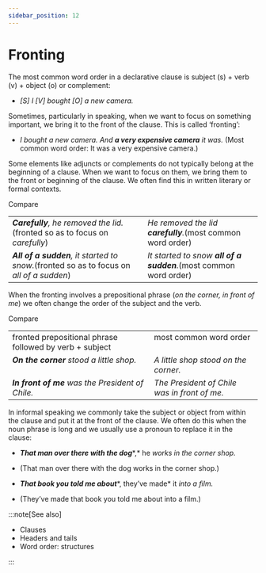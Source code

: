 ```yaml
---
sidebar_position: 12
---
```


# Fronting

The most common word order in a declarative clause is subject (s) + verb (v) + object (o) or complement:

- *\[S\] I \[V\] bought \[O\] a new camera.*

Sometimes, particularly in speaking, when we want to focus on something important, we bring it to the front of the clause. This is called ‘fronting’:

- *I bought a new camera. And **a very expensive camera** it was.* (Most common word order: It was a very expensive camera.)

Some elements like adjuncts or complements do not typically belong at the beginning of a clause. When we want to focus on them, we bring them to the front or beginning of the clause. We often find this in written literary or formal contexts.

Compare

<table><tbody><tr valign="top"><td><b><i>Carefully</i></b><i>, he removed the lid.</i>(fronted so as to focus on <i>carefully</i>)</td><td><i>He removed the lid </i><b><i>carefully</i></b><i>.</i>(most common word order)</td></tr><tr valign="top"><td><b><i>All of a sudden</i></b><i>, it started to snow.</i>(fronted so as to focus on <i>all of a sudden</i>)</td><td><i>It started to snow </i><b><i>all of a sudden</i></b><i>.</i>(most common word order)</td></tr></tbody></table>

When the fronting involves a prepositional phrase (*on the corner, in front of me*) we often change the order of the subject and the verb.

Compare

<table><tbody><tr valign="top"><td>fronted prepositional phrase followed by verb + subject</td><td>most common word order</td></tr><tr valign="top"><td><b><i>On the corner</i></b><i> stood a little shop.</i></td><td><i>A little shop stood on the corner.</i></td></tr><tr valign="top"><td><b><i>In front of me</i></b><i> was the President of Chile.</i></td><td><i>The President of Chile was in front of me.</i></td></tr></tbody></table>

In informal speaking we commonly take the subject or object from within the clause and put it at the front of the clause. We often do this when the noun phrase is long and we usually use a pronoun to replace it in the clause:

- ***That man over there with the dog****,* he *works in the corner shop.*
- (That man over there with the dog works in the corner shop.)

- ***That book you told me about****, they’ve made* it *into a film.*
- (They’ve made that book you told me about into a film.)

:::note[See also]

- Clauses
- Headers and tails
- Word order: structures

:::
